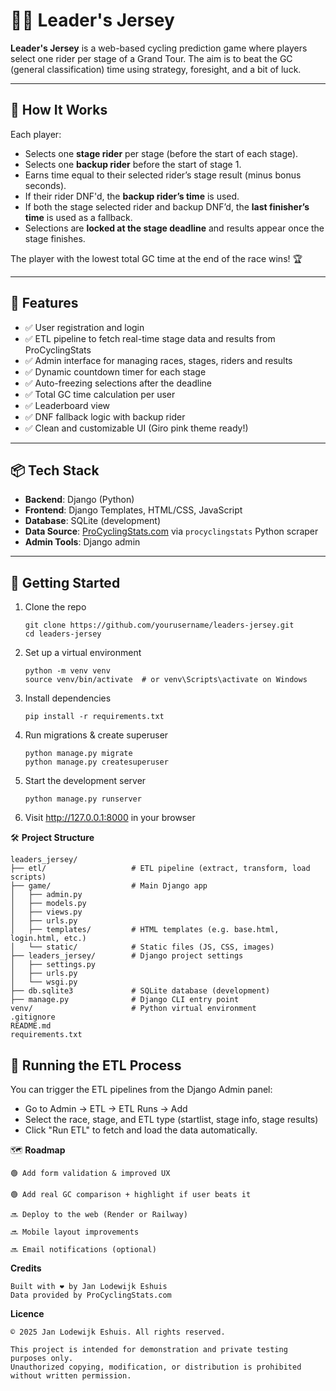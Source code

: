 # 🚴‍♂️ Leader's Jersey

**Leader's Jersey** is a web-based cycling prediction game where players select one rider per stage of a Grand Tour. The aim is to beat the GC (general classification) time using strategy, foresight, and a bit of luck.

---

## 🏁 How It Works

Each player:

- Selects one **stage rider** per stage (before the start of each stage).
- Selects one **backup rider** before the start of stage 1.
- Earns time equal to their selected rider’s stage result (minus bonus seconds).
- If their rider DNF'd, the **backup rider’s time** is used.
- If both the stage selected rider and backup DNF’d, the **last finisher’s time** is used as a fallback.
- Selections are **locked at the stage deadline** and results appear once the stage finishes.

The player with the lowest total GC time at the end of the race wins! 🏆

---

## 🔧 Features

- ✅ User registration and login
- ✅ ETL pipeline to fetch real-time stage data and results from ProCyclingStats
- ✅ Admin interface for managing races, stages, riders and results
- ✅ Dynamic countdown timer for each stage
- ✅ Auto-freezing selections after the deadline
- ✅ Total GC time calculation per user
- ✅ Leaderboard view
- ✅ DNF fallback logic with backup rider
- ✅ Clean and customizable UI (Giro pink theme ready!)

---

## 📦 Tech Stack

- **Backend**: Django (Python)
- **Frontend**: Django Templates, HTML/CSS, JavaScript
- **Database**: SQLite (development)
- **Data Source**: [ProCyclingStats.com](https://www.procyclingstats.com/) via `procyclingstats` Python scraper
- **Admin Tools**: Django admin

---

## 🚀 Getting Started

1. Clone the repo  
   ```
   git clone https://github.com/yourusername/leaders-jersey.git
   cd leaders-jersey
   ```

2. Set up a virtual environment
    ```
    python -m venv venv
    source venv/bin/activate  # or venv\Scripts\activate on Windows
    ```

3. Install dependencies
    ```
    pip install -r requirements.txt
    ```
4. Run migrations & create superuser
    ```
    python manage.py migrate
    python manage.py createsuperuser
    ```
5. Start the development server
    ```
    python manage.py runserver
    ```
6. Visit http://127.0.0.1:8000 in your browser

🛠️ **Project Structure**
```
leaders_jersey/
├── etl/                   # ETL pipeline (extract, transform, load scripts)
├── game/                  # Main Django app
│   ├── admin.py
│   ├── models.py
│   ├── views.py
│   ├── urls.py
│   ├── templates/         # HTML templates (e.g. base.html, login.html, etc.)
│   └── static/            # Static files (JS, CSS, images)
├── leaders_jersey/        # Django project settings
│   ├── settings.py
│   ├── urls.py
│   └── wsgi.py
├── db.sqlite3             # SQLite database (development)
├── manage.py              # Django CLI entry point
venv/                      # Python virtual environment
.gitignore
README.md
requirements.txt
```

## 🔄 Running the ETL Process

You can trigger the ETL pipelines from the Django Admin panel:

- Go to Admin → ETL → ETL Runs → Add
- Select the race, stage, and ETL type (startlist, stage info, stage results)
- Click "Run ETL" to fetch and load the data automatically.


🗺️ **Roadmap**

    🟢 Add form validation & improved UX

    🟢 Add real GC comparison + highlight if user beats it

    🔜 Deploy to the web (Render or Railway)

    🔜 Mobile layout improvements

    🔜 Email notifications (optional)

**Credits**

    Built with ❤️ by Jan Lodewijk Eshuis
    Data provided by ProCyclingStats.com

**Licence**

    © 2025 Jan Lodewijk Eshuis. All rights reserved.

    This project is intended for demonstration and private testing purposes only. 
    Unauthorized copying, modification, or distribution is prohibited without written permission.
